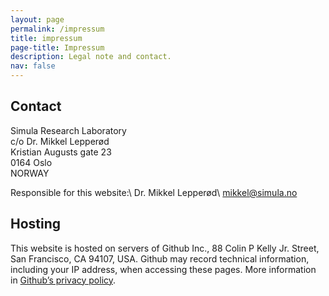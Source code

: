 ```yaml
---
layout: page
permalink: /impressum
title: impressum
page-title: Impressum
description: Legal note and contact.
nav: false
---
```


## Contact

Simula Research Laboratory\
c/o Dr. Mikkel Lepperød\
Kristian Augusts gate 23\
0164 Oslo\
NORWAY

Responsible for this website:\\
Dr. Mikkel Lepperød\\
[mikkel@simula.no](mailto:mikkel@simula.no)

## Hosting

This website is hosted on servers of Github Inc., 88 Colin P Kelly Jr. Street, San Francisco, CA 94107, USA. Github may record technical information, including your IP address, when accessing these pages. More information in [Github’s privacy policy](https://docs.github.com/en/github/site-policy/github-privacy-statement).
